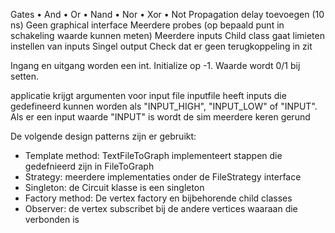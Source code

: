 Gates
•	And
•	Or
•	Nand
•	Nor
•	Xor
•	Not
Propagation delay toevoegen (10 ns)
Geen graphical interface
Meerdere probes (op bepaald punt in schakeling waarde kunnen meten)
Meerdere inputs
Child class gaat limieten instellen van inputs 
Singel output
Check dat er geen terugkoppeling in zit

Ingang en uitgang worden een int. Initialize op -1. Waarde wordt 0/1 bij setten.

applicatie krijgt argumenten voor input file
inputfile heeft inputs die gedefineerd kunnen worden als "INPUT_HIGH", "INPUT_LOW" of "INPUT". Als er een input waarde "INPUT" is wordt de sim meerdere keren gerund



De volgende design patterns zijn er gebruikt:
- Template method: TextFileToGraph implementeert stappen die gedefnieerd zijn in FileToGraph
- Strategy: meerdere implementaties onder de FileStrategy interface
- Singleton: de Circuit klasse is een singleton
- Factory method: De vertex factory en bijbehorende child classes
- Observer: de vertex subscribet bij de andere vertices waaraan die verbonden is